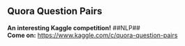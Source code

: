 ##  Quora Question Pairs  ##
**An interesting Kaggle competition!**  ##NLP##   
**Come on:** https://www.kaggle.com/c/quora-question-pairs



